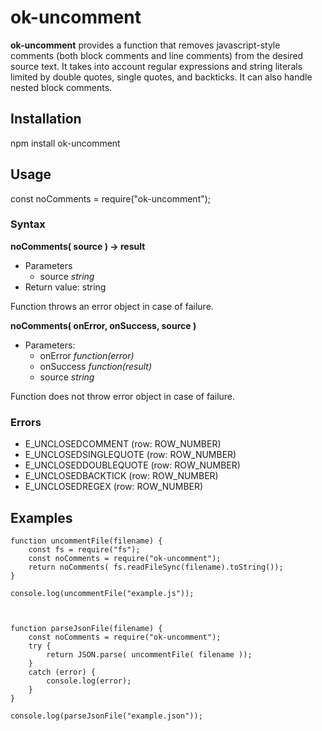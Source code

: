# ok-uncomment

**ok-uncomment** provides a function that removes javascript-style comments (both block comments and 
line comments) from the desired source text. It takes into account regular expressions and string 
literals limited by double quotes, single quotes, and backticks. It can also handle 
nested block comments.


## Installation

npm install ok-uncomment


## Usage

const noComments = require("ok-uncomment");


### Syntax

**noComments( source ) -> result**

- Parameters
	- source *string*
- Return value: string

Function throws an error object in case of failure.


**noComments( onError, onSuccess, source )**

- Parameters: 
	- onError *function(error)*
	- onSuccess	*function(result)*
	- source *string*

Function does not throw error object in case of failure.


### Errors

- E_UNCLOSEDCOMMENT (row: ROW_NUMBER)
- E_UNCLOSEDSINGLEQUOTE (row: ROW_NUMBER)
- E_UNCLOSEDDOUBLEQUOTE (row: ROW_NUMBER)
- E_UNCLOSEDBACKTICK (row: ROW_NUMBER)
- E_UNCLOSEDREGEX (row: ROW_NUMBER)



## Examples

	   
	function uncommentFile(filename) {
		const fs = require("fs");
		const noComments = require("ok-uncomment");
		return noComments( fs.readFileSync(filename).toString());
	}
       
	console.log(uncommentFile("example.js"));
      

      
	function parseJsonFile(filename) {
		const noComments = require("ok-uncomment");
		try {
			return JSON.parse( uncommentFile( filename ));
		}
		catch (error) {
			console.log(error);
		}
	}
       
	console.log(parseJsonFile("example.json"));
	 

